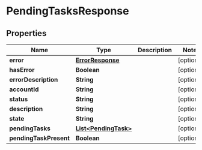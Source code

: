 

# PendingTasksResponse


## Properties

| Name | Type | Description | Notes |
|------------ | ------------- | ------------- | -------------|
|**error** | [**ErrorResponse**](ErrorResponse.md) |  |  [optional] |
|**hasError** | **Boolean** |  |  [optional] |
|**errorDescription** | **String** |  |  [optional] |
|**accountId** | **String** |  |  [optional] |
|**status** | **String** |  |  [optional] |
|**description** | **String** |  |  [optional] |
|**state** | **String** |  |  [optional] |
|**pendingTasks** | [**List&lt;PendingTask&gt;**](PendingTask.md) |  |  [optional] |
|**pendingTaskPresent** | **Boolean** |  |  [optional] |




